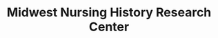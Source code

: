 ---
layout: repo
title: "Midwest Nursing History Research Center"
id: 15770
permalink: repos/15770/
---